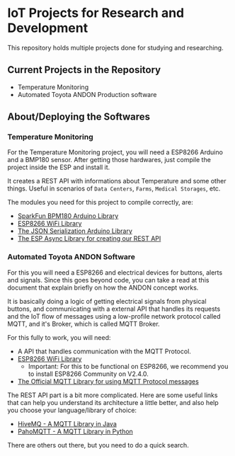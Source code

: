 
# IoT Projects for Research and Development

This repository holds multiple projects done for studying and researching.

## Current Projects in the Repository

- Temperature Monitoring
- Automated Toyota ANDON Production software


## About/Deploying the Softwares

### Temperature Monitoring

For the Temperature Monitoring project, you will need a ESP8266 Arduino and a BMP180 sensor.
After getting those hardwares, just compile the project inside the ESP and install it.

It creates a REST API with informations about Temperature and some other things.
Useful in scenarios of `Data Centers`, `Farms`, `Medical Storages`, etc.

The modules you need for this project to compile correctly, are:

- [SparkFun BPM180 Arduino Library](https://github.com/sparkfun/BMP180_Breakout_Arduino_Library)
- [ESP8266 WiFi Library](https://arduino-esp8266.readthedocs.io/en/latest/esp8266wifi/readme.html)
- [The JSON Serialization Arduino Library](https://arduinojson.org/)
- [The ESP Async Library for creating our REST API](https://github.com/me-no-dev/ESPAsyncWebServer)

### Automated Toyota ANDON Software

For this you will need a ESP8266 and electrical devices for buttons, alerts and signals. Since this goes beyond code, you can take a read at this document that explain briefly on how the ANDON concept works.

It is basically doing a logic of getting electrical signals from physical buttons, and communicating with a external API that handles its requests and the IoT flow of messages using a low-profile network protocol called MQTT, and it's Broker, which is called MQTT Broker.

For this fully to work, you will need:

- A API that handles communication with the MQTT Protocol.
- [ESP8266 WiFi Library](https://arduino-esp8266.readthedocs.io/en/latest/esp8266wifi/readme.html)
  - Important: For this to be functional on ESP8266, we recommend you to install ESP8266 Community on V2.4.0.
- [The Official MQTT Library for using MQTT Protocol messages](https://www.arduino.cc/reference/en/libraries/pubsubclient/)

The REST API part is a bit more complicated. Here are some useful links that can help you understand its architecture a little better, and also help you choose your language/library of choice:

- [HiveMQ - A MQTT Library in Java](https://docs.hivemq.com/hivemq/4.18/rest-api/introduction.html)
- [PahoMQTT - A MQTT Library in Python](https://www.cloudmqtt.com/docs/python.html)

There are others out there, but you need to do a quick search.
